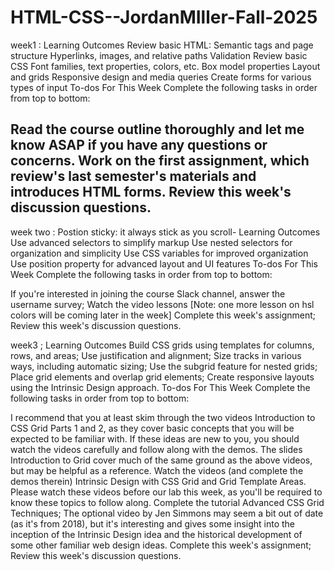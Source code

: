 # HTML-CSS--JordanMIller-Fall-2025
week1 : 
Learning Outcomes
Review basic HTML:
Semantic tags and page structure
Hyperlinks, images, and relative paths
Validation
Review basic CSS
Font families, text properties, colors, etc.
Box model properties
Layout and grids
Responsive design and media queries
Create forms for various types of input
To-dos For This Week
Complete the following tasks in order from top to bottom:

Read the course outline thoroughly and let me know ASAP if you have any questions or concerns.
Work on the first assignment, which review's last semester's materials and introduces HTML forms.
Review this week's discussion questions.
-----
week two : 
Postion sticky: it always stick as you scroll- 
Learning Outcomes
Use advanced selectors to simplify markup
Use nested selectors for organization and simplicity
Use CSS variables for improved organization
Use position property for advanced layout and UI features
To-dos For This Week
Complete the following tasks in order from top to bottom:

If you're interested in joining the course Slack channel, answer the username survey;
Watch the video lessons [Note: one more lesson on hsl colors will be coming later in the week]
Complete this week's assignment;
Review this week's discussion questions.

week3 ;
Learning Outcomes
Build CSS grids using templates for columns, rows, and areas;
Use justification and alignment;
Size tracks in various ways, including automatic sizing;
Use the subgrid feature for nested grids;
Place grid elements and overlap grid elements;
Create responsive layouts using the Intrinsic Design approach.
To-dos For This Week
Complete the following tasks in order from top to bottom:

I recommend that you at least skim through the two videos Introduction to CSS Grid Parts 1 and 2, as they cover basic concepts that you will be expected to be familiar with. If these ideas are new to you, you should watch the videos carefully and follow along with the demos.
The slides Introduction to Grid cover much of the same ground as the above videos, but may be helpful as a reference.
Watch the videos (and complete the demos therein) Intrinsic Design with CSS Grid and Grid Template Areas. Please watch these videos before our lab this week, as you'll be required to know these topics to follow along. 
Complete the tutorial Advanced CSS Grid Techniques;
The optional video by Jen Simmons may seem a bit out of date (as it's from 2018), but it's interesting and gives some insight into the inception of the Intrinsic Design idea and the historical development of some other familiar web design ideas.
Complete this week's assignment;
Review this week's discussion questions.
